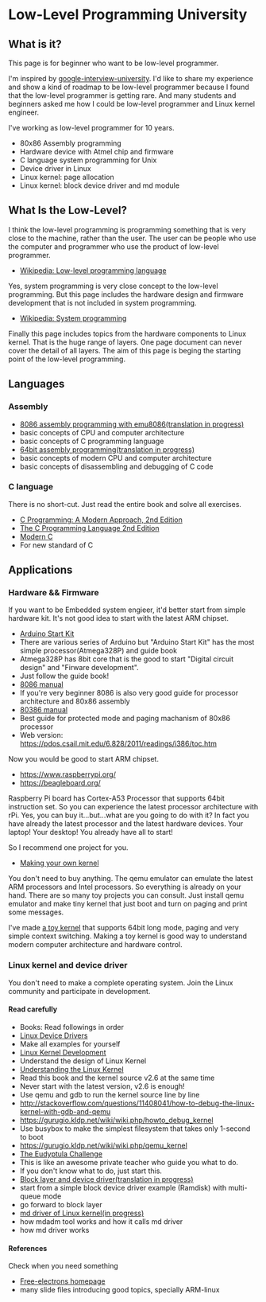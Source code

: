 # Low-Level Programming University

## What is it?

This page is for beginner who want to be low-level programmer.

I'm inspired by [google-interview-university](https://github.com/jwasham/google-interview-university). I'd like to share my experience and show a kind of roadmap to be low-level programmer because I found that the low-level programmer is getting rare. And many students and beginners asked me how I could be low-level programmer and Linux kernel engineer.

I've working as low-level programmer for 10 years.
* 80x86 Assembly programming
* Hardware device with Atmel chip and firmware
* C language system programming for Unix
* Device driver in Linux
* Linux kernel: page allocation
* Linux kernel: block device driver and md module

## What Is the Low-Level?

I think the low-level programming is programming something that is very close to the machine, rather than the user. The user can be people who use the computer and programmer who use the product of low-level programmer.
* [Wikipedia: Low-level programming language](https://en.wikipedia.org/wiki/Low-level_programming_language)

Yes, system programming is very close concept to the low-level programming. But this page includes the hardware design and firmware development that is not included in system programming.
* [Wikipedia: System programming](https://en.wikipedia.org/wiki/System_programming)

Finally this page includes topics from the hardware components to Linux kernel. That is the huge range of layers. One page document can never cover the detail of all layers. The aim of this page is beging the starting point of the low-level programming.

## Languages

### Assembly

* [8086 assembly programming with emu8086(translation in progress)](https://github.com/gurugio/book_assembly_8086)
 * basic concepts of CPU and computer architecture
 * basic concepts of C programming language
* [64bit assembly programming(translation in progress)](https://github.com/gurugio/book_assembly_64bit)
 * basic concepts of modern CPU and computer architecture
 * basic concepts of disassembling and debugging of C code

### C language

There is no short-cut. Just read the entire book and solve all exercises.

* [C Programming: A Modern Approach, 2nd Edition](https://www.amazon.com/C-Programming-Modern-Approach-2nd/dp/0393979504)
* [The C Programming Language 2nd Edition](https://www.amazon.com/Programming-Language-Brian-W-Kernighan/dp/0131103628/ref=pd_sbs_14_t_0?_encoding=UTF8&psc=1&refRID=60R1D2CHBA8DHYT6JNMN)
* [Modern C](http://icube-icps.unistra.fr/img_auth.php/d/db/ModernC.pdf)
 * For new standard of C
 
## Applications

### Hardware && Firmware

If you want to be Embedded system engieer, it'd better start from simple hardware kit.
It's not good idea to start with the latest ARM chipset.

* [Arduino Start Kit](https://www.arduino.cc/)
 * There are various series of Arduino but "Arduino Start Kit" has the most simple processor(Atmega328P) and guide book
 * Atmega328P has 8bit core that is the good to start "Digital circuit design" and "Firware development".
 * Just follow the guide book!
* [8086 manual](https://edge.edx.org/c4x/BITSPilani/EEE231/asset/8086_family_Users_Manual_1_.pdf)
 * If you're very beginner 8086 is also very good guide for processor architecture and 80x86 assembly
* [80386 manual](http://css.csail.mit.edu/6.858/2015/readings/i386.pdf)
 * Best guide for protected mode and paging machanism of 80x86 processor
 * Web version: https://pdos.csail.mit.edu/6.828/2011/readings/i386/toc.htm

Now you would be good to start ARM chipset.
* https://www.raspberrypi.org/
* https://beagleboard.org/

Raspberry Pi board has Cortex-A53 Processor that supports 64bit instruction set.
So you can experience the latest processor architecture with rPi.
Yes, you can buy it...but...what are you going to do with it?
In fact you have already the latest processor and the latest hardware devices.
Your laptop! Your desktop! You already have all to start!

So I recommend one project for you.
* [Making your own kernel](http://wiki.osdev.org/Getting_Started)

You don't need to buy anything.
The qemu emulator can emulate the latest ARM processors and Intel processors.
So everything is already on your hand.
There are so many toy projects you can consult.
Just install qemu emulator and make tiny kernel that just boot and turn on paging and print some messages.

I've made [a toy kernel](https://github.com/gurugio/caos) that supports 64bit long mode, paging and very simple context switching. Making a toy kernel is good way to understand modern computer architecture and hardware control.

### Linux kernel and device driver

You don't need to make a complete operating system.
Join the Linux community and participate in development.

#### Read carefully

* Books: Read followings in order
 * [Linux Device Drivers](https://www.amazon.com/Linux-Device-Drivers-Jonathan-Corbet/dp/0596005903/ref=sr_1_4?ie=UTF8&qid=1483650712&sr=8-4&keywords=understanding+linux+kernel)
  * Make all examples for yourself
 * [Linux Kernel Development](https://www.amazon.com/Linux-Kernel-Development-Robert-Love/dp/0672329468/ref=sr_1_2?ie=UTF8&qid=1483650712&sr=8-2&keywords=understanding+linux+kernel)
  * Understand the design of Linux Kernel
 * [Understanding the Linux Kernel](https://www.amazon.com/Understanding-Linux-Kernel-Third-Daniel/dp/0596005652/ref=sr_1_1?ie=UTF8&qid=1483650712&sr=8-1&keywords=understanding+linux+kernel)
  * Read this book and the kernel source v2.6 at the same time
  * Never start with the latest version, v2.6 is enough!
  * Use qemu and gdb to run the kernel source line by line
   * http://stackoverflow.com/questions/11408041/how-to-debug-the-linux-kernel-with-gdb-and-qemu
   * https://gurugio.kldp.net/wiki/wiki.php/howto_debug_kernel
  * Use busybox to make the simplest filesystem that takes only 1-second to boot
   * https://gurugio.kldp.net/wiki/wiki.php/qemu_kernel
* [The Eudyptula Challenge](http://eudyptula-challenge.org/)
 * This is like an awesome private teacher who guide you what to do.
 * If you don't know what to do, just start this.
* [Block layer and device driver(translation in progress)](https://github.com/gurugio/book_linuxkernel_blockdrv)
 * start from a simple block device driver example (Ramdisk) with multi-queue mode
 * go forward to block layer
* [md driver of Linux kernel(in progress)](https://github.com/gurugio/book_linuxkernel_md)
 * how mdadm tool works and how it calls md driver
 * how md driver works

#### References

Check when you need something

* [Free-electrons homepage](http://free-electrons.com/docs/)
 * many slide files introducing good topics, specially ARM-linux
